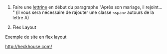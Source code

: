 
1. Faire une [lettrine](https://fr.wikipedia.org/wiki/Lettrine) en début du paragraphe "Après son mariage, il rejoint... " (il vous sera nécessaire de rajouter une classe `<span>` autours de la lettre A)

1. Flex Layout

Exemple de site en flex layout

http://heckhouse.com/